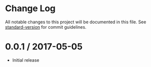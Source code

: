 # Change Log

All notable changes to this project will be documented in this file. See [standard-version](https://github.com/conventional-changelog/standard-version) for commit guidelines.

0.0.1 / 2017-05-05
==================

  * Initial release
